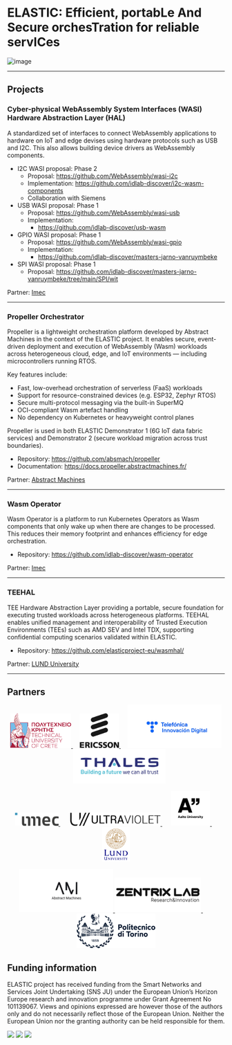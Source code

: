 # ELASTIC: Efficient, portabLe And Secure orchesTration for reliable servICes

![image](https://github.com/user-attachments/assets/9f084806-571c-46c9-9dbf-b9b9cb05b20c)

---

## Projects

### Cyber-physical WebAssembly System Interfaces (WASI) Hardware Abstraction Layer (HAL)

A standardized set of interfaces to connect WebAssembly applications to hardware on IoT and edge devises using hardware protocols such as USB and I2C. This also allows building device drivers as WebAssembly components.

* I2C WASI proposal: Phase 2
  * Proposal: https://github.com/WebAssembly/wasi-i2c
  * Implementation: https://github.com/idlab-discover/i2c-wasm-components
  * Collaboration with Siemens
* USB WASI proposal: Phase 1
  * Proposal: https://github.com/WebAssembly/wasi-usb
  * Implementation:
    * https://github.com/idlab-discover/usb-wasm
* GPIO WASI proposal: Phase 1
  * Proposal: https://github.com/WebAssembly/wasi-gpio
  * Implementation:
    * https://github.com/idlab-discover/masters-jarno-vanruymbeke
* SPI WASI proposal: Phase 1
  * Proposal: https://github.com/idlab-discover/masters-jarno-vanruymbeke/tree/main/SPI/wit

Partner: [Imec](https://www.imec.be)

---

### Propeller Orchestrator

Propeller is a lightweight orchestration platform developed by Abstract Machines in the context of the ELASTIC project. It enables secure, event-driven deployment and execution of WebAssembly (Wasm) workloads across heterogeneous cloud, edge, and IoT environments — including microcontrollers running RTOS.

Key features include:

* Fast, low-overhead orchestration of serverless (FaaS) workloads
* Support for resource-constrained devices (e.g. ESP32, Zephyr RTOS)
* Secure multi-protocol messaging via the built-in SuperMQ
* OCI-compliant Wasm artefact handling
* No dependency on Kubernetes or heavyweight control planes

Propeller is used in both ELASTIC Demonstrator 1 (6G IoT data fabric services) and Demonstrator 2 (secure workload migration across trust boundaries).

* Repository: https://github.com/absmach/propeller
* Documentation: https://docs.propeller.abstractmachines.fr/

Partner: [Abstract Machines](https://www.abstractmachines.fr)

---

### Wasm Operator

Wasm Operator is a platform to run Kubernetes Operators as Wasm components that only wake up when there are changes to be processed. This reduces their memory footprint and enhances efficiency for edge orchestration.

* Repository: https://github.com/idlab-discover/wasm-operator

Partner: [Imec](https://www.imec.be)

---

### TEEHAL

TEE Hardware Abstraction Layer providing a portable, secure foundation for executing trusted workloads across heterogeneous platforms.
TEEHAL enables unified management and interoperability of Trusted Execution Environments (TEEs) such as AMD SEV and Intel TDX, supporting confidential computing scenarios validated within ELASTIC.

* Repository: https://github.com/elasticproject-eu/wasmhal/

Partner: [LUND University](https://www.lunduniversity.lu.se)

---

## Partners

<p align="center">
  <a href="https://www.tuc.gr/en/home/">
    <img src="https://github.com/elasticproject-eu/.github/blob/0daa5e9f24a26aeb7e7511b2d867d8ba339ab784/profile/partners_logo/TUC_logo_text.png" height="80">
  </a>&nbsp;&nbsp;&nbsp;
  
  <a href="https://www.ericsson.com/en/about-us/sustainability-and-corporate-responsibility/sustainable-world/">
    <img src="https://github.com/elasticproject-eu/.github/blob/0daa5e9f24a26aeb7e7511b2d867d8ba339ab784/profile/partners_logo/Ericsson_vertical_RGB.png" height="80">
  </a>&nbsp;&nbsp;&nbsp;
  
  <a href="https://telefonicainnovaciondigital.com/">
    <img src="https://github.com/elasticproject-eu/.github/blob/fdb1ef9a49e7aa855c6ce9a317d8c1b53426ef92/profile/partners_logo/TID-removebg-preview.png" height="100">
  </a>&nbsp;&nbsp;&nbsp;
  
  <a href="https://www.thalesgroup.com/en">
    <img src="https://github.com/elasticproject-eu/.github/blob/0daa5e9f24a26aeb7e7511b2d867d8ba339ab784/profile/partners_logo/Thales_LOGO_RGB.jpg" height="80">
  </a>
</p>

<p align="center">
  <a href="https://idlab.technology">
    <img src="https://github.com/elasticproject-eu/.github/blob/0daa5e9f24a26aeb7e7511b2d867d8ba339ab784/profile/partners_logo/Imec_ColourPositive.png" height="30">
  </a>&nbsp;&nbsp;&nbsp;&nbsp;&nbsp;
  
  <a href="https://ultraviolet.rs">
    <img src="https://github.com/elasticproject-eu/.github/blob/0daa5e9f24a26aeb7e7511b2d867d8ba339ab784/profile/partners_logo/UltraViolet_logo.svg" height="30">
  </a>&nbsp;&nbsp;&nbsp;&nbsp;
  
  <a href="https://www.aalto.fi/en">
    <img src="https://github.com/elasticproject-eu/.github/blob/0daa5e9f24a26aeb7e7511b2d867d8ba339ab784/profile/partners_logo/aalto-logo-86627-1.png" height="80">
  </a>&nbsp;&nbsp;&nbsp;
  
  <a href="https://www.lunduniversity.lu.se">
    <img src="https://github.com/elasticproject-eu/.github/blob/0daa5e9f24a26aeb7e7511b2d867d8ba339ab784/profile/partners_logo/LundUniversity_C2line_RGB.png" height="80">
  </a>
</p>

<p align="center">
  <a href="https://www.abstractmachines.fr">
    <img src="https://github.com/elasticproject-eu/.github/blob/a89b388ed5e4f654ee25acac19dbcf7ec2836fb0/profile/partners_logo/AMA.png" height="100">
  </a>
  
  <a href="https://zentrixlab.com/">
    <img src="https://github.com/elasticproject-eu/.github/blob/0daa5e9f24a26aeb7e7511b2d867d8ba339ab784/profile/partners_logo/ZentrixLab_logo.png" height="80">
  </a>&nbsp;&nbsp;&nbsp;&nbsp;&nbsp;&nbsp; 
  
  <a href="https://www.polito.it">
    <img src="https://github.com/elasticproject-eu/.github/blob/0daa5e9f24a26aeb7e7511b2d867d8ba339ab784/profile/partners_logo/Polito_Logo_2021_BLU.png" height="80">
  </a>
</p>




## Funding information

ELASTIC project has received funding from the Smart Networks and Services Joint Undertaking (SNS JU) under the European Union’s Horizon Europe research and innovation programme under Grant Agreement No 101139067. Views and opinions expressed are however those of the authors only and do not necessarily reflect those of the European Union. Neither the European Union nor the granting authority can be held responsible for them.

<img src="https://github.com/user-attachments/assets/b110aa75-4438-4388-a6a0-8d4b0d76e421" height="40">

<img src="https://github.com/user-attachments/assets/c1b19cf1-c936-433e-a354-919a08801476" height="50">

<img src="https://github.com/user-attachments/assets/e0a71423-65a3-421a-91a2-0b13cfb8b11f" height="50">
